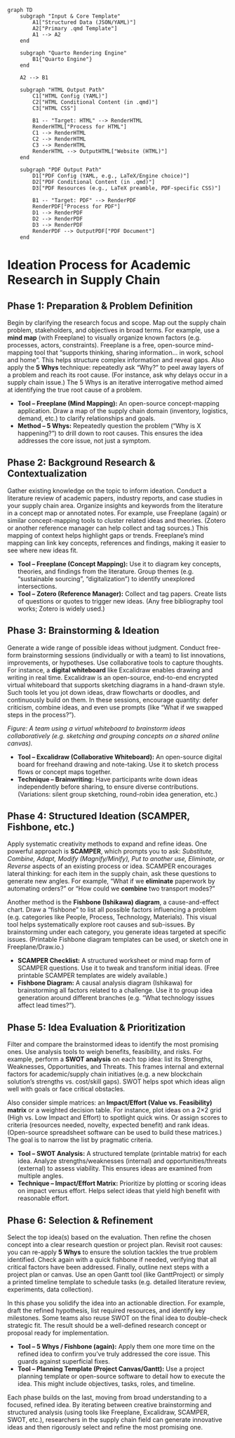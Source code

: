 ```mermaid
graph TD
    subgraph "Input & Core Template"
        A1["Structured Data (JSON/YAML)"]
        A2["Primary .qmd Template"]
        A1 --> A2
    end

    subgraph "Quarto Rendering Engine"
        B1{"Quarto Engine"}
    end

    A2 --> B1

    subgraph "HTML Output Path"
        C1["HTML Config (YAML)"]
        C2["HTML Conditional Content (in .qmd)"]
        C3["HTML CSS"]
        
        B1 -- "Target: HTML" --> RenderHTML
        RenderHTML["Process for HTML"]
        C1 --> RenderHTML
        C2 --> RenderHTML
        C3 --> RenderHTML
        RenderHTML --> OutputHTML["Website (HTML)"]
    end

    subgraph "PDF Output Path"
        D1["PDF Config (YAML, e.g., LaTeX/Engine choice)"]
        D2["PDF Conditional Content (in .qmd)"]
        D3["PDF Resources (e.g., LaTeX preamble, PDF-specific CSS)"]

        B1 -- "Target: PDF" --> RenderPDF
        RenderPDF["Process for PDF"]
        D1 --> RenderPDF
        D2 --> RenderPDF
        D3 --> RenderPDF
        RenderPDF --> OutputPDF["PDF Document"]
    end
``` 

# Ideation Process for Academic Research in Supply Chain

## Phase 1: Preparation & Problem Definition

Begin by clarifying the research focus and scope.  Map out the supply chain problem, stakeholders, and objectives in broad terms.  For example, use a **mind map** (with Freeplane) to visually organize known factors (e.g. processes, actors, constraints). Freeplane is a free, open-source mind-mapping tool that “supports thinking, sharing information… in work, school and home”.  This helps structure complex information and reveal gaps.  Also apply the **5 Whys** technique: repeatedly ask “Why?” to peel away layers of a problem and reach its root cause.  (For instance, ask why delays occur in a supply chain issue.) The 5 Whys is an iterative interrogative method aimed at identifying the true root cause of a problem.

* **Tool – Freeplane (Mind Mapping):** An open-source concept-mapping application. Draw a map of the supply chain domain (inventory, logistics, demand, etc.) to clarify relationships and goals.
* **Method – 5 Whys:** Repeatedly question the problem (“Why is X happening?”) to drill down to root causes. This ensures the idea addresses the core issue, not just a symptom.

## Phase 2: Background Research & Contextualization

Gather existing knowledge on the topic to inform ideation. Conduct a literature review of academic papers, industry reports, and case studies in your supply chain area. Organize insights and keywords from the literature in a concept map or annotated notes. For example, use Freeplane (again) or similar concept-mapping tools to cluster related ideas and theories. (Zotero or another reference manager can help collect and tag sources.) This mapping of context helps highlight gaps or trends. Freeplane’s mind mapping can link key concepts, references and findings, making it easier to see where new ideas fit.

* **Tool – Freeplane (Concept Mapping):** Use it to diagram key concepts, theories, and findings from the literature. Group themes (e.g. “sustainable sourcing”, “digitalization”) to identify unexplored intersections.
* **Tool – Zotero (Reference Manager):** Collect and tag papers. Create lists of questions or quotes to trigger new ideas. (Any free bibliography tool works; Zotero is widely used.)

## Phase 3: Brainstorming & Ideation

Generate a wide range of possible ideas without judgment. Conduct free-form brainstorming sessions (individually or with a team) to list innovations, improvements, or hypotheses. Use collaborative tools to capture thoughts. For instance, a **digital whiteboard** like Excalidraw enables drawing and writing in real time. Excalidraw is an open-source, end-to-end encrypted virtual whiteboard that supports sketching diagrams in a hand-drawn style. Such tools let you jot down ideas, draw flowcharts or doodles, and continuously build on them. In these sessions, encourage quantity: defer criticism, combine ideas, and even use prompts (like “What if we swapped steps in the process?”).

&#x20;*Figure: A team using a virtual whiteboard to brainstorm ideas collaboratively (e.g. sketching and grouping concepts on a shared online canvas).*

* **Tool – Excalidraw (Collaborative Whiteboard):** An open-source digital board for freehand drawing and note-taking. Use it to sketch process flows or concept maps together.
* **Technique – Brainwriting:** Have participants write down ideas independently before sharing, to ensure diverse contributions. (Variations: silent group sketching, round-robin idea generation, etc.)

## Phase 4: Structured Ideation (SCAMPER, Fishbone, etc.)

Apply systematic creativity methods to expand and refine ideas. One powerful approach is **SCAMPER**, which prompts you to ask: *Substitute, Combine, Adapt, Modify (Magnify/Minify), Put to another use, Eliminate, or Reverse* aspects of an existing process or idea. SCAMPER encourages lateral thinking: for each item in the supply chain, ask these questions to generate new angles. For example, “What if we **eliminate** paperwork by automating orders?” or “How could we **combine** two transport modes?”

Another method is the **Fishbone (Ishikawa) diagram**, a cause-and-effect chart. Draw a “fishbone” to list all possible factors influencing a problem (e.g. categories like People, Process, Technology, Materials). This visual tool helps systematically explore root causes and sub-issues. By brainstorming under each category, you generate ideas targeted at specific issues. (Printable Fishbone diagram templates can be used, or sketch one in Freeplane/Draw\.io.)

* **SCAMPER Checklist:** A structured worksheet or mind map form of SCAMPER questions. Use it to tweak and transform initial ideas. (Free printable SCAMPER templates are widely available.)
* **Fishbone Diagram:** A causal analysis diagram (Ishikawa) for brainstorming all factors related to a challenge. Use it to group idea generation around different branches (e.g. “What technology issues affect lead times?”).

## Phase 5: Idea Evaluation & Prioritization

Filter and compare the brainstormed ideas to identify the most promising ones. Use analysis tools to weigh benefits, feasibility, and risks. For example, perform a **SWOT analysis** on each top idea: list its Strengths, Weaknesses, Opportunities, and Threats. This frames internal and external factors for academic/supply chain initiatives (e.g. a new blockchain solution’s strengths vs. cost/skill gaps). SWOT helps spot which ideas align well with goals or face critical obstacles.

Also consider simple matrices: an **Impact/Effort (Value vs. Feasibility) matrix** or a weighted decision table. For instance, plot ideas on a 2×2 grid (High vs. Low Impact and Effort) to spotlight quick wins. Or assign scores to criteria (resources needed, novelty, expected benefit) and rank ideas. (Open-source spreadsheet software can be used to build these matrices.) The goal is to narrow the list by pragmatic criteria.

* **Tool – SWOT Analysis:** A structured template (printable matrix) for each idea. Analyze strengths/weaknesses (internal) and opportunities/threats (external) to assess viability. This ensures ideas are examined from multiple angles.
* **Technique – Impact/Effort Matrix:** Prioritize by plotting or scoring ideas on impact versus effort. Helps select ideas that yield high benefit with reasonable effort.

## Phase 6: Selection & Refinement

Select the top idea(s) based on the evaluation. Then refine the chosen concept into a clear research question or project plan. Revisit root causes: you can re-apply **5 Whys** to ensure the solution tackles the true problem identified. Check again with a quick fishbone if needed, verifying that all critical factors have been addressed. Finally, outline next steps with a project plan or canvas. Use an open Gantt tool (like GanttProject) or simply a printed timeline template to schedule tasks (e.g. detailed literature review, experiments, data collection).

In this phase you solidify the idea into an actionable direction. For example, draft the refined hypothesis, list required resources, and identify key milestones. Some teams also reuse SWOT on the final idea to double-check strategic fit. The result should be a well-defined research concept or proposal ready for implementation.

* **Tool – 5 Whys / Fishbone (again):** Apply them one more time on the refined idea to confirm you’ve truly addressed the core issue. This guards against superficial fixes.
* **Tool – Planning Template (Project Canvas/Gantt):** Use a project planning template or open-source software to detail how to execute the idea. This might include objectives, tasks, roles, and timeline.

Each phase builds on the last, moving from broad understanding to a focused, refined idea. By iterating between creative brainstorming and structured analysis (using tools like Freeplane, Excalidraw, SCAMPER, SWOT, etc.), researchers in the supply chain field can generate innovative ideas and then rigorously select and refine the most promising one.
